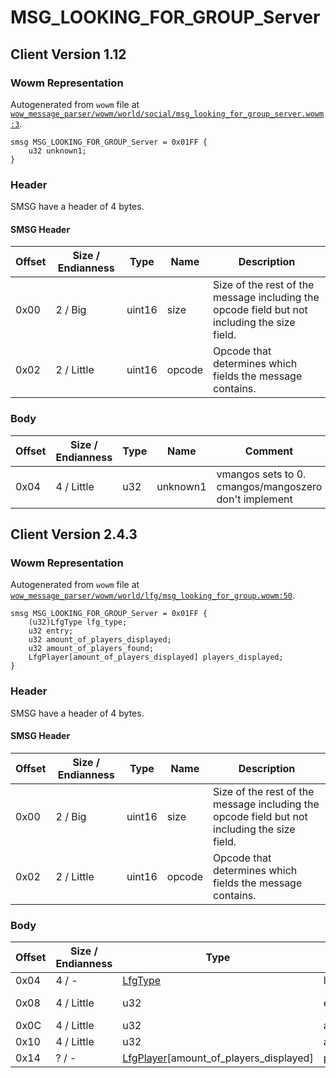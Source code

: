 # MSG_LOOKING_FOR_GROUP_Server

## Client Version 1.12

### Wowm Representation

Autogenerated from `wowm` file at [`wow_message_parser/wowm/world/social/msg_looking_for_group_server.wowm:3`](https://github.com/gtker/wow_messages/tree/main/wow_message_parser/wowm/world/social/msg_looking_for_group_server.wowm#L3).
```rust,ignore
smsg MSG_LOOKING_FOR_GROUP_Server = 0x01FF {
    u32 unknown1;
}
```
### Header

SMSG have a header of 4 bytes.

#### SMSG Header

| Offset | Size / Endianness | Type   | Name   | Description |
| ------ | ----------------- | ------ | ------ | ----------- |
| 0x00   | 2 / Big           | uint16 | size   | Size of the rest of the message including the opcode field but not including the size field.|
| 0x02   | 2 / Little        | uint16 | opcode | Opcode that determines which fields the message contains.|

### Body

| Offset | Size / Endianness | Type | Name | Comment |
| ------ | ----------------- | ---- | ---- | ------- |
| 0x04 | 4 / Little | u32 | unknown1 | vmangos sets to 0. cmangos/mangoszero don't implement |

## Client Version 2.4.3

### Wowm Representation

Autogenerated from `wowm` file at [`wow_message_parser/wowm/world/lfg/msg_looking_for_group.wowm:50`](https://github.com/gtker/wow_messages/tree/main/wow_message_parser/wowm/world/lfg/msg_looking_for_group.wowm#L50).
```rust,ignore
smsg MSG_LOOKING_FOR_GROUP_Server = 0x01FF {
    (u32)LfgType lfg_type;
    u32 entry;
    u32 amount_of_players_displayed;
    u32 amount_of_players_found;
    LfgPlayer[amount_of_players_displayed] players_displayed;
}
```
### Header

SMSG have a header of 4 bytes.

#### SMSG Header

| Offset | Size / Endianness | Type   | Name   | Description |
| ------ | ----------------- | ------ | ------ | ----------- |
| 0x00   | 2 / Big           | uint16 | size   | Size of the rest of the message including the opcode field but not including the size field.|
| 0x02   | 2 / Little        | uint16 | opcode | Opcode that determines which fields the message contains.|

### Body

| Offset | Size / Endianness | Type | Name | Comment |
| ------ | ----------------- | ---- | ---- | ------- |
| 0x04 | 4 / - | [LfgType](lfgtype.md) | lfg_type |  |
| 0x08 | 4 / Little | u32 | entry | entry from LfgDunggeons.dbc |
| 0x0C | 4 / Little | u32 | amount_of_players_displayed |  |
| 0x10 | 4 / Little | u32 | amount_of_players_found |  |
| 0x14 | ? / - | [LfgPlayer](lfgplayer.md)[amount_of_players_displayed] | players_displayed |  |

